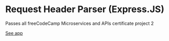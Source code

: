 # Request Header Parser (Express.JS)

Passes all freeCodeCamp Microservices and APIs certificate project 2

[See app](https://request-header-parser-danny.herokuapp.com)
